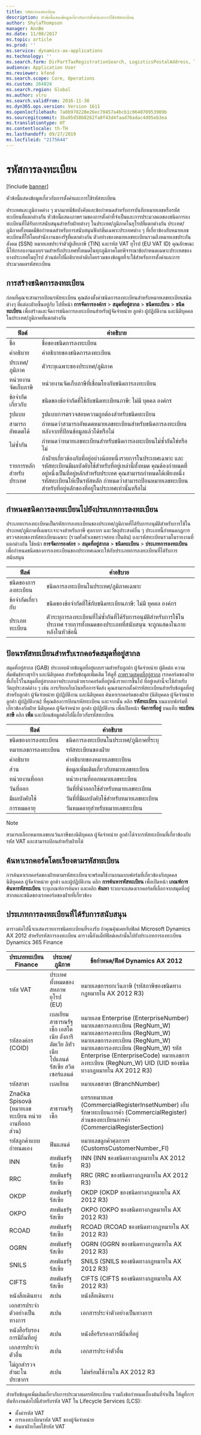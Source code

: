 ```yaml
---
title: รหัสการลงทะเบียน
description: หัวข้อนี้แสดงข้อมูลเกี่ยวกับการตั้งค่าและการใช้รหัสทะเบียน
author: ShylaThompson
manager: AnnBe
ms.date: 11/08/2017
ms.topic: article
ms.prod: ''
ms.service: dynamics-ax-applications
ms.technology: ''
ms.search.form: DirPartTaxRegistrationSearch, LogisticsPostalAddress, TaxRegistrationLegislationTypes, TaxRegistrationType
audience: Application User
ms.reviewer: kfend
ms.search.scope: Core, Operations
ms.custom: 264824
ms.search.region: Global
ms.author: vlru
ms.search.validFrom: 2016-11-30
ms.dyn365.ops.version: Version 1611
ms.openlocfilehash: 7a0b978228e26ec70457a4bcb1c064070953909b
ms.sourcegitcommit: 3ba95d50b8262fa0f43d4faad76adac4d05eb3ea
ms.translationtype: HT
ms.contentlocale: th-TH
ms.lasthandoff: 09/27/2019
ms.locfileid: "2175644"
---
```

# <a name="registration-ids"></a>รหัสการลงทะเบียน

[!include [banner](../includes/banner.md)]

หัวข้อนี้แสดงข้อมูลเกี่ยวกับการตั้งค่าและการใช้รหัสทะเบียน

ประเทศและภูมิภาคต่าง ๆ มากมายมีข้อบังคับและข้อกำหนดสำหรับการบันทึกหมายเลขหรือรหัสทะเบียนที่แตกต่างกัน หัวข้อนี้แสดงภาพรวมของการตั้งค่าที่จำเป็นและการประมวลผลของชนิดการลงทะเบียนที่ได้รับการสนับสนุนสำหรับฝ่ายต่างๆ ในประเทศ/ภูมิภาคในยุโรปที่แตกต่างกัน ประเทศ/ภูมิภาคทั้งหมดมีข้อกำหนดสำหรับการสนับสนุนฟังก์ชันเฉพาะประเทศต่าง ๆ ที่เกี่ยวข้องกับหมายเลขทะเบียนที่ให้โดยสำนักงานของรัฐที่แตกต่างกัน ตัวอย่างของหมายเลขทะเบียนรวมถึงหมายเลขประกันสังคม (SSN) หมายเลขประจำตัวผู้เสียภาษี (TIN) และรหัส VAT ยุโรป (EU VAT ID) คุณลักษณะนี้ให้กรอบงานแบบรวมสำหรับประเทศทั้งหมดในทุกภูมิภาคโดยพิจารณาข้อกำหนดเฉพาะประเทศของบางประเทศในยุโรป ส่วนต่อไปนี้อธิบายลำดับโดยรวมของข้อมูลที่จะใช้สำหรับการตั้งค่าและการประมวลผลรหัสทะเบียน

## <a name="registration-type-creation"></a>การสร้างชนิดการลงทะเบียน
ก่อนที่คุณจะสามารถป้อนรหัสทะเบียน คุณต้องตั้งค่าชนิดการลงทะเบียนสำหรับหมายเลขทะเบียนชนิดต่างๆ ที่แต่ละฝ่ายขึ้นอยู่กับ ไปที่หน้า **การจัดการองค์กร** &gt; **สมุดที่อยู่สากล** &gt; **ชนิดทะเบียน** &gt; **ชนิดทะเบียน** เพื่อสร้างและจัดการชนิดการลงทะเบียนสำหรับผู้จัดจำหน่าย ลูกค้า ผู้ปฏิบัติงาน และนิติบุคคลในประเทศ/ภูมิภาคที่แตกต่างกัน

|ฟิลด์                 |คำอธิบาย      |
|------------------------------|----------------------------|                                                                           
| ชื่อ                | ชื่อของชนิดการลงทะเบียน |                                                                           
| คำอธิบาย         | คำอธิบายของชนิดการลงทะเบียน |
| ประเทศ/ภูมิภาค      | ตัวระบุเฉพาะของประเทศ/ภูมิภาค|
| หน่วยงานจัดเก็บภาษี       | หน่วยงานจัดเก็บภาษีที่เชื่อมโยงกับชนิดการลงทะเบียน|
| ข้อจำกัดเกี่ยวกับ       | ชนิดของข้อจำกัดที่ใช้กับชนิดทะเบียนภาษี: ไม่มี บุคคล องค์กร|
| รูปแบบ              | รูปแบบการตรวจสอบความถูกต้องสำหรับชนิดทะเบียน|
| สามารถอัพเดตได้      | กำหนดว่าสามารถอัพเดตหมายเลขทะเบียนสำหรับขนิดการลงทะเบียนหลังจากที่ป้อนข้อมูลแล้วได้หรือไม่|
| ไม่ซ้ำกัน              | กำหนดว่าหมายเลขทะเบียนสำหรับชนิดการลงทะเบียนไม่ซ้ำกันใช่หรือไม่ |
| รายการหลักสำหรับประเทศ | ถ้าฝ่ายเกี่ยวข้องกับที่อยู่อย่างน้อยหนึ่งรายการในประเทศเฉพาะ และรหัสทะเบียนมีผลบังคับใช้สำหรับที่อยู่เหล่านี้ทั้งหมด คุณต้องกำหนดที่อยู่หนึ่งเป็นที่อยู่หลักสำหรับประเทศ คุณสามารถกำหนดได้เพียงหนึ่งรหัสทะเบียนให้เป็นรหัสหลัก กำหนดว่าสามารถป้อนหมายเลขทะเบียนสำหรับที่อยู่หลักของที่อยู่ในประเทศเท่านั้นหรือไม่ |

## <a name="assign-a-registration-type-to-a-registration-category"></a>กำหนดชนิดการลงทะเบียนไปยังประเภทการลงทะเบียน
ประเภทการลงทะเบียนเป็นรหัสการลงทะเบียนของประเทศ/ภูมิภาคที่ได้รับการอนุมัติสำหรับการใช้ในประเทศ/ภูมิภาคที่เฉพาะเจาะจงสำหรับภาษี ศุลกากร และวัตถุประสงค์อื่น ๆ ประเภทนี้กำหนดกฎการตรวจสอบของรหัสทะเบียนเฉพาะ (รวมทั้งตัวเลขตรวจสอบ เป็นต้น) และรหัสทะเบียนรวมในรายงานที่แตกต่างกัน ใช้หน้า **การจัดการองค์กร** &gt; **สมุดที่อยู่สากล** &gt; **ชนิดทะเบียน** &gt; **ประเภทการลงทะเบียน** เพื่อกำหนดชนิดของการลงทะเบียนของประเทศเฉพาะให้กับประเภทการลงทะเบียนที่ได้รับการสนับสนุน

| ฟิลด์            | คำอธิบาย|
|-----------------------|----------------|
| ชนิดของการลงทะเบียน     | ชนิดการลงทะเบียนในประเทศ/ภูมิภาคเฉพาะ|
| ข้อจำกัดเกี่ยวกับ         | ชนิดของข้อจำกัดที่ใช้กับชนิดทะเบียนภาษี: ไม่มี บุคคล องค์กร|
| ประเภททะเบียน | ตัวระบุการลงทะเบียนที่ไม่ซ้ำกันที่ได้รับการอนุมัติสำหรับการใช้ในประเทศ รายการทั้งหมดของประเภทที่สนับสนุน จะถูกแสดงในภายหลังในหัวข้อนี้ |

## <a name="enter-registration-ids-for-global-address-book-records"></a>ป้อนรหัสทะเบียนสำหรับเรกคอร์ดสมุดที่อยู่สากล

สมุดที่อยู่สากล (GAB) ประกอบด้วยข้อมูลที่อยู่แบบรวมสำหรับลูกค้า ผู้จัดจำหน่าย ผู้ติดต่อ ความสัมพันธ์ทางธุรกิจ และนิติบุคคล สำหรับข้อมูลเพิ่มเติม ให้ดูที่ [ภาพรวมสมุดที่อยู่สากล](../../fin-and-ops/organization-administration/overview-global-address-book.md) เรกคอร์ดของฝ่ายที่เก็บไว้ในสมุดที่อยู่สากลอาจประกอบด้วยเรกคอร์ดที่อยู่หนึ่งรายการขึ้นไป ที่อยู่เหล่านี้จะใช้สำหรับวัตถุประสงค์ต่าง ๆ เช่น การเรียกเก็บเงินหรือการจัดส่ง คุณสามารถตั้งค่ารหัสทะเบียนสำหรับข้อมูลที่อยู่สำหรับลูกค้า ผู้จัดจำหน่าย ผู้ปฏิบัติงาน และนิติบุคคล ค้นหาเรกคอร์ดของฝ่าย (นิติบุคคล ผู้จัดจำหน่าย ลูกค้า ผู้ปฏิบัติงาน) ที่คุณต้องการป้อนรหัสทะเบียน และจากนั้น คลิก **รหัสทะเบียน** บนแบบฟอร์มที่เกี่ยวข้องกับฝ่าย นิติบุคคล ผู้จัดจำหน่าย ลูกค้า ผู้ปฏิบัติงาน เพื่อเปิดหน้า **จัดการที่อยู่** บนแท็บ **ทะเบียนภาษี** คลิก **เพิ่ม** และป้อนข้อมูลต่อไปนี้เกี่ยวกับรหัสทะเบียน


|ฟิลด์                |คำอธิบาย                                                |
|---------------------|-----------------------------------------------------------|
| ชนิดของการลงทะเบียน   | ชนิดการลงทะเบียนในประเทศ/ภูมิภาคที่ระบุ     |
| หมายเลขการลงทะเบียน | รหัสทะเบียนของฝ่าย                                |
| คำอธิบาย         | คำอธิบายของหมายเลขทะเบียน               |
| ส่วน             | ข้อมูลเพิ่มเติมเกี่ยวกับหมายเลขทะเบียน |
| หน่วยงานที่ออก      | หน่วยงานที่ออกหมายเลขทะเบียน        |
| วันที่ออก         | วันที่ที่นำออกใช้สำหรับหมายเลขทะเบียน              |
| มีผลบังคับใช้           | วันที่ที่มีผลบังคับใช้สำหรับหมายเลขทะเบียน           |
| การหมดอายุ          | วันหมดอายุสำหรับหมายเลขทะเบียน          |

> [!NOTE]
> สามารถเลือกหมายเลขยกเว้นภาษีของนิติบุคคล ผู้จัดจำหน่าย ลูกค้าได้จากรหัสทะเบียนที่เกี่ยวข้องกับรหัส VAT และสามารถป้อนสำหรับฝ่ายได้

## <a name="search-for-records-by-registration-id"></a>ค้นหาเรกคอร์ดโดยเรียงตามรหัสทะเบียน
การค้นหาเรกคอร์ดของฝ่ายตามรหัสทะเบียนจะพร้อมใช้งานบนแบบฟอร์มที่เกี่ยวข้องกับบุคคล นิติบุคคล ผู้จัดจำหน่าย ลูกค้า และผู้ปฏิบัติงาน คลิก **การค้นหารหัสทะเบียน** เพื่อเปิดหน้า **เกณฑ์การค้นหารหัสทะเบียน** ระบุเกณฑ์การค้นหา และคลิก **ค้นหา** ระบบจะแสดงเรกคอร์ดที่เลือกจากสมุดที่อยู่สากลและชนิดของเรกคอร์ดของฝ่ายที่เกี่ยวข้อง

## <a name="supported-registration-categories"></a>ประเภทการลงทะเบียนที่ได้รับการสนับสนุน
ตารางต่อไปนี้จะแสดงรายการชนิดทะเบียนที่รองรับ ถ้าคุณคุ้นเคยกับฟิลด์ Microsoft Dynamics AX 2012 สำหรับรหัสการลงทะเบียน ตารางนี้ยังแม็ปฟิลด์เหล่านั้นไปยังประเภทการลงทะเบียน Dynamics 365 Finance

| ประเภททะเบียน Finance         |ประเทศ/ภูมิภาค  | ข้อกำหนด/ฟิลด์ Dynamics AX 2012|
|---------------------------------------------------------------|---------------------|---------------------------------|
| รหัส VAT                                                        | ประเทศทั้งหมดของสหภาพยุโรป (EU)|  หมายเลขการยกเว้นภาษี (รหัสภาษีของชนิดทางกฎหมายใน AX 2012 R3)|
| รหัสองค์กร (COID)                                          | เบลเยียม สาธารณรัฐเช็ก เอสโตเนีย ฮังการี ลัตเวีย ลิทัวเนีย โปแลนด์ รัสเซีย สวิตเซอร์แลนด์ | หมายเลข Enterprise (EnterpriseNumber) หมายเลขการลงทะเบียน (RegNum\_W) หมายเลขการลงทะเบียน (RegNum\_W) หมายเลขการลงทะเบียน (RegNum\_W) หมายเลขการลงทะเบียน (RegNum\_W) รหัส Enterprise (EnterpriseCode) หมายเลขการลงทะเบียน (RegNum\_W) UID (UID ของชนิดทางกฎหมายใน AX 2012 R3) |
| รหัสสาขา                                                     | เบลเยียม            | หมายเลขสาขา (BranchNumber)|
| Značka Spisová (หมายเลขทะเบียน หน่วยงานที่ออก ส่วน) | สาธารณรัฐเช็ก     | แทรกหมายเลข (CommercialRegisterInsetNumber) เก็บรักษาทะเบียนการค้า (CommercialRegister) ส่วนของทะเบียนการค้า (CommercialRegisterSection)|
| รหัสลูกค้าแบบกำหนดเอง                                           | ฟินแลนด์ | หมายเลขลูกค้าศุลกากร (CustomsCustomerNumber\_FI)|
| INN                                                           | สหพันธรัฐรัสเซีย| INN (INN ของชนิดทางกฎหมายใน AX 2012 R3)|
| RRC                                                           | สหพันธรัฐรัสเซีย| RRC (RRC ของชนิดทางกฎหมายใน AX 2012 R3)|
| OKDP                                                          | สหพันธรัฐรัสเซีย| OKDP (OKDP ของชนิดทางกฎหมายใน AX 2012 R3)|
| OKPO                                                          | สหพันธรัฐรัสเซีย| OKPO (OKPO ของชนิดทางกฎหมายใน AX 2012 R3)|
| RCOAD                                                         | สหพันธรัฐรัสเซีย| RCOAD (RCOAD ของชนิดทางกฎหมายใน AX 2012 R3)|
| OGRN                                                          | สหพันธรัฐรัสเซีย| OGRN (OGRN ของชนิดทางกฎหมายใน AX 2012 R3) |
| SNILS                                                         | สหพันธรัฐรัสเซีย| SNILS (SNILS ของชนิดทางกฎหมายใน AX 2012 R3)|
| CIFTS                                                         | สหพันธรัฐรัสเซีย| CIFTS (CIFTS ของชนิดทางกฎหมายใน AX 2012 R3)|
| หนังสือเดินทาง                                                      | สเปน             | หนังสือเดินทาง|
| เอกสารประจำตัวอย่างเป็นทางการ                              | สเปน             | เอกสารประจำตัวอย่างเป็นทางการ|
| หนังสือรับรองการมีถิ่นที่อยู่                                         | สเปน             | หนังสือรับรองการมีถิ่นที่อยู่|
| เอกสารประจำตัวอื่น                                 | สเปน             | เอกสารประจำตัวอื่น|
| ไม่ถูกสำรวจสำมะโนประชากร                                                  | สเปน             | ไม่พร้อมใช้งานใน AX 2012 R3|


สำหรับข้อมูลเพิ่มเติมเกี่ยวกับการประมวลผลรหัสทะเบียน รวมถึงข้อกำหนดเบื้องต้นที่จำเป็น ให้ดูที่การบันทึกงานต่อไปนี้สำหรับรหัส VAT ใน Lifecycle Services (LCS):

-   ตั้งค่ารหัส VAT
-   การลงทะเบียนรหัส VAT ของผู้จัดจำหน่าย
-    ค้นหาฝ่ายโดยใช้รหัส VAT




